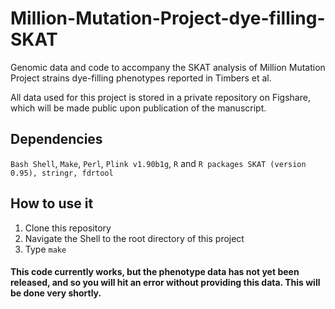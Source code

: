 # Million-Mutation-Project-dye-filling-SKAT

Genomic data and code to accompany the SKAT analysis of Million Mutation Project strains 
dye-filling phenotypes reported in Timbers et al.

All data used for this project is stored in a private repository on Figshare, which will 
be made public upon publication of the manuscript.

## Dependencies

`Bash Shell`, `Make`, `Perl`, `Plink v1.90b1g`, `R` and `R packages SKAT (version 0.95), stringr, fdrtool`

## How to use it

1. Clone this repository
2. Navigate the Shell to the root directory of this project
3. Type `make`

#### This code currently works, but the phenotype data has not yet been released, and so you will hit an error without providing this data. This will be done very shortly. 